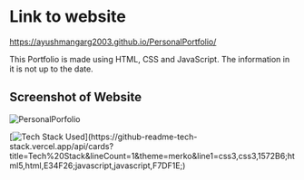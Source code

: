 # Link to website
https://ayushmangarg2003.github.io/PersonalPortfolio/

This Portfolio is made using HTML, CSS and JavaScript. The information in it is not up to the date.

## Screenshot of Website
![PersonalPorfolio](https://user-images.githubusercontent.com/105537793/212305460-65aa78af-bd3f-409c-80fe-3ec08730bdb4.png)

[![Tech Stack Used](https://github-readme-tech-stack.vercel.app/api/cards?title=Tech%20Stack&lineCount=1&theme=merko&line1=css3,css3,1572B6;html5,html,E34F26;javascript,javascript,F7DF1E;)](https://github-readme-tech-stack.vercel.app/api/cards?title=Tech%20Stack&lineCount=1&theme=merko&line1=css3,css3,1572B6;html5,html,E34F26;javascript,javascript,F7DF1E;)
